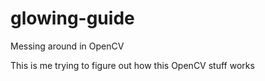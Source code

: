 # glowing-guide
Messing around in OpenCV

This is me trying to figure out how this OpenCV stuff works
